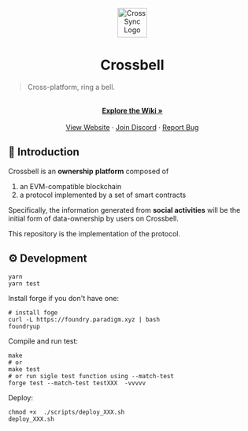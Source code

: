 <p align='center'>
<img src="https://avatars.githubusercontent.com/u/103565959" alt="CrossSync Logo" width="60" height="60" />
</p>

<h1  align='center'>Crossbell</h1>

> Cross-platform, ring a bell.

<p align="center">
    <br />
    <a href="https://github.com/Crossbell-Box/Crossbell-Contracts/wiki"><strong>Explore the Wiki »</strong></a>
    <br />
    <br />
    <a href="https://crossbell.io">View Website</a>
    ·
    <a href="https://discord.gg/ecpfdHHw">Join Discord</a>
    ·
    <a href="https://github.com/Crossbell-Box/Crossbell-Contracts/issues">Report Bug</a>
  </p>

## 🐳 Introduction

Crossbell is an **ownership** **platform** composed of

1. an EVM-compatible blockchain
2. a protocol implemented by a set of smart contracts

Specifically, the information generated from **social activities** will be the initial form of data-ownership by users on Crossbell.

This repository is the implementation of the protocol.

## ⚙ Development

```shell
yarn
yarn test
```
Install forge if you don't have one:
```shell
# install foge
curl -L https://foundry.paradigm.xyz | bash
foundryup
```
Compile and run test:
```shell
make
# or
make test
# or run sigle test function using --match-test
forge test --match-test testXXX  -vvvvv
```
Deploy:
```shell
chmod +x  ./scripts/deploy_XXX.sh 
deploy_XXX.sh
```

